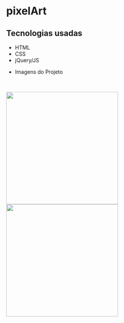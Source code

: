 # pixelArt

<h2>Tecnologias usadas</h2>

<ul>
    <li>HTML</li>
    <li>CSS</li>
    <li>jQuery/JS</li>
</ul>

<ul>
    <li>
        <p>Imagens do Projeto</p>
    </li>
</ul>

<br>
<p float="left">
  <img src="https://user-images.githubusercontent.com/64391583/95399211-0d125800-08de-11eb-9262-49abb5910d93.jpeg" width="300" height="auto" />
  <img src="https://user-images.githubusercontent.com/64391583/95399694-1d770280-08df-11eb-84b6-6a376fa29683.jpeg" width="300" height="auto" /> 
 
</p>



